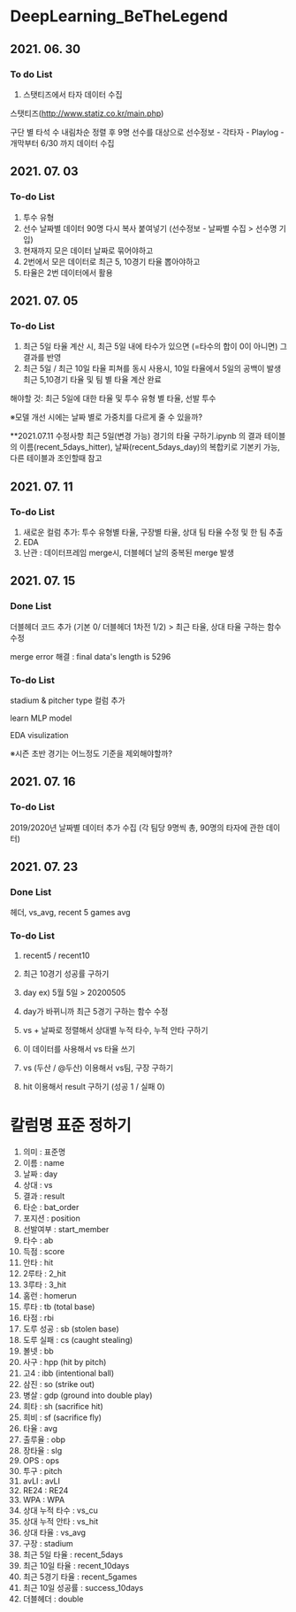 # DeepLearning_BeTheLegend

## 2021. 06. 30
### To do List
1. 스탯티즈에서 타자 데이터 수집

스탯티즈(http://www.statiz.co.kr/main.php)

구단 별 타석 수 내림차순 정렬 후 9명 선수를 대상으로
선수정보 - 각타자 - Playlog - 개막부터 6/30 까지 데이터 수집

## 2021. 07. 03
### To-do List
1. 투수 유형
2. 선수 날짜별 데이터 90명 다시 복사 붙여넣기 (선수정보 - 날짜별 수집 > 선수명 기입)
3. 현재까지 모은 데이터 날짜로 묶어야하고
4. 2번에서 모은 데이터로 최근 5, 10경기 타율 뽑아야하고
5. 타율은 2번 데이터에서 활용

## 2021. 07. 05
### To-do List
1. 최근 5일 타율 계산 시, 최근 5일 내에 타수가 있으면 (=타수의 합이 0이 아니면) 그 결과를 반영
2. 최근 5일 / 최근 10일 타율 피쳐를 동시 사용시, 10일 타율에서 5일의 공백이 발생 
최근 5,10경기 타율 및 팀 별 타율 계산 완료

해야할 것: 최근 5일에 대한 타율 및 투수 유형 별 타율, 선발 투수 

※모델 개선 시에는 날짜 별로 가중치를 다르게 줄 수 있을까?

**2021.07.11 수정사항
최근 5일(변경 가능) 경기의 타율 구하기.ipynb 의 결과 테이블의
이름(recent_5days_hitter), 날짜(recent_5days_day)의 복합키로 기본키 가능, 다른 테이블과 조인할때 참고


## 2021. 07. 11
### To-do List
1. 새로운 컬럼 추가: 투수 유형별 타율, 구장별 타율, 상대 팀 타율 수정 및 한 팀 추출
2. EDA  
3. 난관 : 데이터프레임 merge시, 더블헤더 날의 중복된 merge 발생

## 2021. 07. 15
### Done List
더블헤더 코드 추가 (기본 0/ 더블헤더 1차전 1/2) > 최근 타율, 상대 타율 구하는 함수 수정


merge error 해결 : final data's length is 5296

### To-do List
stadium & pitcher type 컬럼 추가


learn MLP model


EDA visulization


※시즌 초반 경기는 어느정도 기준을  제외해야할까?

## 2021. 07. 16
### To-do List
2019/2020년 날짜별 데이터 추가 수집
(각 팀당 9명씩 총, 90명의 타자에 관한 데이터)

## 2021. 07. 23
### Done List
헤더, vs_avg, recent 5 games avg

### To-do List
1. recent5 / recent10 
2. 최근 10경기 성공률 구하기
3. day ex) 5월 5일 > 20200505
4. day가 바뀌니까 최근 5경기 구하는 함수 수정

5. vs + 날짜로 정렬해서 상대별 누적 타수, 누적 안타 구하기
6. 이 데이터를 사용해서 vs 타율 쓰기
7. vs (두산 / @두산) 이용해서 vs팀, 구장 구하기
8. hit 이용해서 result 구하기 (성공 1 / 실패 0)


# 칼럼명 표준 정하기
1. 의미 : 표준명
2. 이름 : name
3. 날짜 : day
4. 상대 : vs
5. 결과 : result
6. 타순 : bat_order
7. 포지션 : position
8. 선발여부 : start_member
9. 타수 : ab
10. 득점 : score
11. 안타 : hit
12. 2루타 : 2_hit
13. 3루타 : 3_hit
14. 홈런 : homerun
15. 루타 : tb (total base)
16. 타점 : rbi
17. 도루 성공 : sb (stolen base)
18. 도루 실패 : cs (caught stealing)
19. 볼넷 : bb
20. 사구 : hpp (hit by pitch)
21. 고4 : ibb (intentional ball)
22. 삼진 : so (strike out)
23. 병살 : gdp (ground into double play)
24. 희타 : sh (sacrifice hit)
25. 희비 : sf (sacrifice fly)
26. 타율 : avg
27. 출루율 : obp
28. 장타율 : slg
29. OPS : ops
30. 투구 : pitch
31. avLI : avLI
32. RE24 : RE24
33. WPA : WPA
34. 상대 누적 타수 : vs_cu
35. 상대 누적 안타 : vs_hit
36. 상대 타율 : vs_avg
37. 구장 : stadium
38. 최근 5일 타율 : recent_5days
39. 최근 10일 타율 : recent_10days
40. 최근 5경기 타율 : recent_5games
41. 최근 10일  성공률 : success_10days
42. 더블헤더 : double
